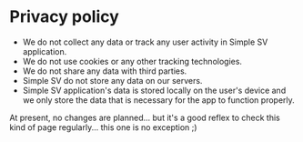# Privacy policy

-   We do not collect any data or track any user activity in Simple SV application. 
-   We do not use cookies or any other tracking technologies. 
-   We do not share any data with third parties. 
-   Simple SV do not store any data on our servers. 
-   Simple SV application's data is stored locally on the user's device and we only store the data that is necessary for the app to function properly.

At present, no changes are planned... but it's a good reflex to check this kind of page regularly... this one is no exception ;)